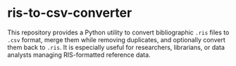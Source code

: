 # ris-to-csv-converter
This repository provides a Python utility to convert bibliographic `.ris` files to `.csv` format, merge them while removing duplicates, and optionally convert them back to `.ris`. It is especially useful for researchers, librarians, or data analysts managing RIS-formatted reference data.
